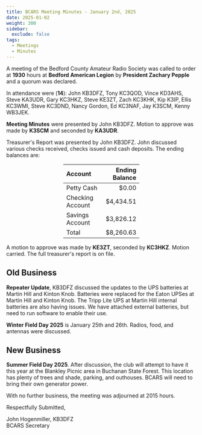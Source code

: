 ```yaml
---
title: BCARS Meeting Minutes - January 2nd, 2025
date: 2025-01-02
weight: 300
sidebar:
  exclude: false
tags:
  - Meetings
  - Minutes
---
```



A meeting of the Bedford County Amateur Radio Society was called to order at **1930** hours at **Bedford American Legion** by **President Zachary Pepple** and a quorum was declared.

In attendance were (**14**): <!--more--> John KB3DFZ, Tony KC3QOD, Vince KD3AHS, Steve KA3UDR, Gary KC3HKZ, Steve KE3ZT, Zach KC3KHK, Kip K3IP, Ellis KC3WMI, Steve KC3DND, Nancy Gordon, Ed KC3NAF, Jay K3SCM, Kenny WB3JEK.

**Meeting Minutes** were presented by John KB3DFZ. Motion to approve was made by **K3SCM** and seconded by **KA3UDR**.

Treasurer's Report was presented by John KB3DFZ. John discussed various checks received, checks issued and cash deposits. The ending balances are:


<p><div style="margin-left: auto;
            margin-right: auto;
            width: 40%;">


|  Account          | Ending Balance |
|:------------------|---------------:|
| Petty Cash        |          $0.00 |
| Checking Account  |      $4,434.51 |
| Savings Account   |      $3,826.12 |
| Total             |      $8,260.63 |


</div></p>


A motion to approve was made by **KE3ZT**, seconded by **KC3HKZ**. Motion carried. The full treasurer's report is on file.

## Old Business

**Repeater Update**, KB3DFZ discussed the updates to the UPS batteries at Martin Hill and Kinton Knob. Batteries were replaced for the Eaton UPSes at Martin Hill and Kinton Knob. The Tripp Lite UPS at Martin Hill internal batteries are also having issues. We have attached external batteries, but need to run software to enable their use. 

**Winter Field Day 2025** is January 25th and 26th. Radios, food, and antennas were discussed. 


## New Business

**Summer Field Day 2025**.  After discussion, the club will attempt to have it this year at the Blankley Picnic area in Buchanan State Forest. This location has plenty of trees and shade, parking, and outhouses.  BCARS will need to bring their own generator power.

With no further business, the meeting was adjourned at 2015 hours.

Respectfully Submitted,  


John Hogenmiller, KB3DFZ  
BCARS Secretary  
 